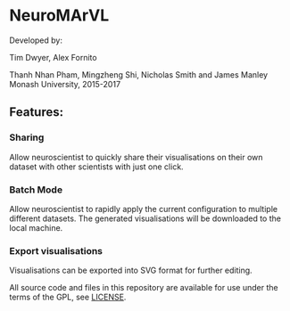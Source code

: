 # NeuroMArVL #
Developed by:

Tim Dwyer, Alex Fornito

Thanh Nhan Pham, Mingzheng Shi, Nicholas Smith and James Manley
Monash University, 2015-2017

## Features: ##
### Sharing ###
Allow neuroscientist to quickly share their visualisations on their own dataset with other scientists with just one click.
### Batch Mode ###
Allow neuroscientist to rapidly apply the current configuration to multiple different datasets. The generated visualisations will be downloaded to the local machine.
### Export visualisations ###
Visualisations can be exported into SVG format for further editing.

All source code and files in this repository are available for use under the terms of the GPL, see [LICENSE](https://bitbucket.org/jimmux/neuromarvl/raw/53a6a7e1616794e12a63aa6702738aa1f6e301c3/LICENSE).